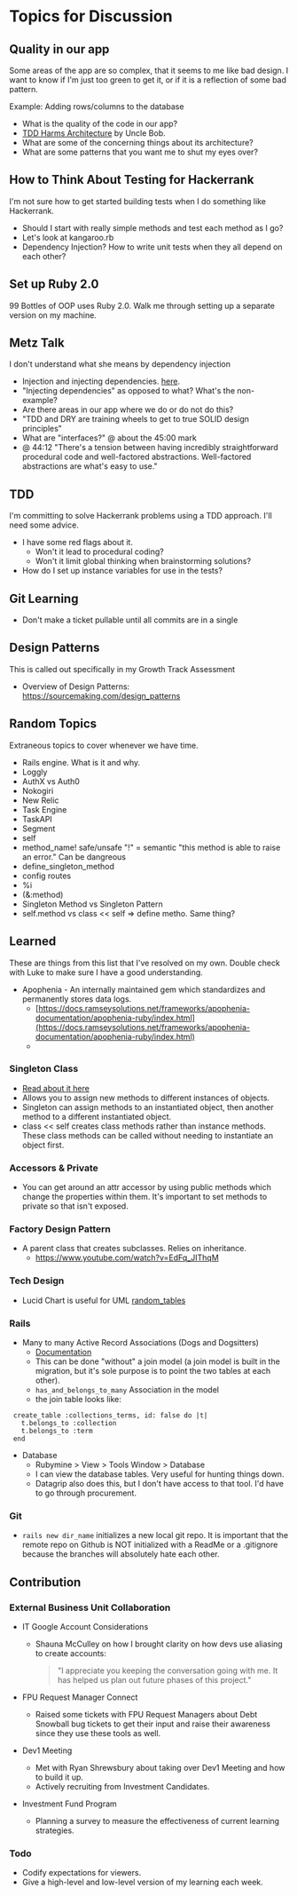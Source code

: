 # Topics for Discussion

## Quality in our app
Some areas of the app are so complex, that it seems to me like bad design. 
I want to know if I'm just too green to get it, or if it is a reflection of some bad pattern.

Example: Adding rows/columns to the database
- What is the quality of the code in our app?
- [TDD Harms Architecture](http://blog.cleancoder.com/uncle-bob/2017/03/03/TDD-Harms-Architecture.html) by Uncle Bob.
- What are some of the concerning things about its architecture?
- What are some patterns that you want me to shut my eyes over?


## How to Think About Testing for Hackerrank
I'm not sure how to get started building tests when I do something like Hackerrank.
- Should I start with really simple methods and test each method as I go?
- Let's look at kangaroo.rb
- Dependency Injection? How to write unit tests when they all depend on each other?

## Set up Ruby 2.0
99 Bottles of OOP uses Ruby 2.0. Walk me through setting up a separate version on my machine.

## Metz Talk
I don't understand what she means by dependency injection
- Injection and injecting dependencies. [here](https://youtu.be/v-2yFMzxqwU?list=PLqal2KPbpmUwQurG_ixyT9pAHcesUjvJ5&t=2223).
- "Injecting dependencies" as opposed to what? What's the non-example?
- Are there areas in our app where we do or do not do this?
- "TDD and DRY are training wheels to get to true SOLID design principles"
- What are "interfaces?" @ about the 45:00 mark
- @ 44:12 "There's a tension between having incredibly straightforward procedural code and well-factored abstractions. Well-factored abstractions are what's easy to use."

## TDD
I'm committing to solve Hackerrank problems using a TDD approach. I'll need some advice.
- I have some red flags about it.
  - Won't it lead to procedural coding?
  - Won't it limit global thinking when brainstorming solutions?
- How do I set up instance variables for use in the tests?

## Git Learning
 - Don't make a ticket pullable until all commits are in a single 

## Design Patterns
This is called out specifically in my Growth Track Assessment
- Overview of Design Patterns: https://sourcemaking.com/design_patterns

## Random Topics
Extraneous topics to cover whenever we have time.
- Rails engine. What is it and why.
- Loggly
- AuthX vs Auth0
- Nokogiri
- New Relic
- Task Engine
- TaskAPI
- Segment
- self
- method_name! safe/unsafe "!" = semantic "this method is able to raise an error." Can be dangreous
- define_singleton_method
- config routes
- %i
- (&:method)
- Singleton Method vs Singleton Pattern
- self.method vs class << self => define metho. Same thing?

## Learned
These are things from this list that I've resolved on my own. Double check with Luke to make sure I have a good understanding.
- Apophenia - An internally maintained gem which standardizes and permanently stores data logs.
  - [https://docs.ramseysolutions.net/frameworks/apophenia-documentation/apophenia-ruby/index.html](https://docs.ramseysolutions.net/frameworks/apophenia-documentation/apophenia-ruby/index.html)
  - 

### Singleton Class
- [Read about it here](https://medium.com/@leo_hetsch/demystifying-singleton-classes-in-ruby-caf3fa4c9d91)
- Allows you to assign new methods to different instances of objects.
- Singleton can assign methods to an instantiated object, then another method to a different instantiated object.
- class << self creates class methods rather than instance methods. These class methods can be called without needing to instantiate an object first. 

### Accessors & Private
- You can get around an attr accessor by using public methods which change the properties within them. It's important to set methods to private so that isn't exposed.

### Factory Design Pattern
- A parent class that creates subclasses. Relies on inheritance. 
  - https://www.youtube.com/watch?v=EdFq_JIThqM

### Tech Design
- Lucid Chart is useful for UML [random_tables](https://lucid.app/lucidchart/c2b3121b-eabf-4e6b-9dce-93f5eb39fef3/edit?viewport_loc=-660%2C-742%2C2424%2C1277%2C0_0&invitationId=inv_76500bd7-e43b-4773-b3c7-d257f3a62b25)

### Rails
- Many to many Active Record Associations (Dogs and Dogsitters)
  - [Documentation](https://guides.rubyonrails.org/association_basics.html#the-has-and-belongs-to-many-association)
  - This can be done "without" a join model (a join model is built in the migration, but it's sole purpose is to point the two tables at each other).
  - `has_and_belongs_to_many` Association in the model
  - the join table looks like:
```
 create_table :collections_terms, id: false do |t|
   t.belongs_to :collection
   t.belongs_to :term
 end
```

- Database
  - Rubymine > View > Tools Window > Database
  - I can view the database tables. Very useful for hunting things down.
  - Datagrip also does this, but I don't have access to that tool. I'd have to go through procurement.

### Git
- `rails new dir_name` initializes a new local git repo. It is important that the remote repo on Github is NOT initialized with a ReadMe or a .gitignore because the branches will absolutely hate each other.


## Contribution

### External Business Unit Collaboration
- IT Google Account Considerations
  - Shauna McCulley on how I brought clarity on how devs use aliasing to create accounts: 
     >"I appreciate you keeping the conversation going with me. It has helped us plan out future phases of this project."

- FPU Request Manager Connect
  - Raised some tickets with FPU Request Managers about Debt Snowball bug tickets to get their input and raise their awareness since they use these tools as well.

- Dev1 Meeting
  - Met with Ryan Shrewsbury about taking over Dev1 Meeting and how to build it up.
  - Actively recruiting from Investment Candidates.

- Investment Fund Program
  - Planning a survey to measure the effectiveness of current learning strategies.







### Todo
- Codify expectations for viewers.
- Give a high-level and low-level version of my learning each week.
